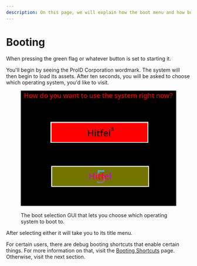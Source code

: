 ```yaml
---
description: On this page, we will explain how the boot menu and how booting works.
---
```


# Booting

When pressing the green flag or whatever button is set to starting it.

You'll begin by seeing the ProID Corporation wordmark. The system will then begin to load its assets. After ten seconds, you will be asked to choose which operating system, you'd like to visit.

<figure><img src="../.gitbook/assets/Screenshot 2023-09-26 100623.png" alt=""><figcaption><p>The boot selection GUI that lets you choose which operating system to boot to.</p></figcaption></figure>

After selecting either it will take you to its title menu.



For certain users, there are debug booting shortcuts that enable certain things. For more information on that, visit the [Booting Shortcuts](booting-shortcuts.md) page. Otherwise, visit the next section.
